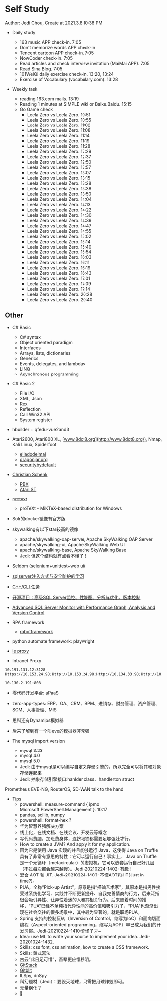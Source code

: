 # Self Study

Author: Jedi Chou, Create at 2021.3.8 10:38 PM

* Daily study
  * 163 music APP check-in. 7:05
  * Don't memorize words APP check-in
  * Tencent cartoon APP check-in. 7:05
  * NowCoder check-in. 7:05
  * Read articles and check interview invitation (MaiMai APP). 7:05
  * Read Sina Blog. 7:05
  * 101WeiQi daily exercise check-in. 13:20, 13:24
  * Exercise of Vocabulary (vocabulary.com). 13:28

* Weekly task
  * reading 163.com mails. 13:19
  * Reading 1 minutes at SIMPLE wiki or Baike.Baidu. 15:15
  * Go Game check
    * Leela Zero vs Leela Zero. 10:51
    * Leela Zero vs Leela Zero. 10:55
    * Leela Zero vs Leela Zero. 11:02
    * Leela Zero vs Leela Zero. 11:08
    * Leela Zero vs Leela Zero. 11:14
    * Leela Zero vs Leela Zero. 11:19
    * Leela Zero vs Leela Zero. 11:28
    * Leela Zero vs Leela Zero. 12:29
    * Leela Zero vs Leela Zero. 12:37
    * Leela Zero vs Leela Zero. 12:50
    * Leela Zero vs Leela Zero. 12:57
    * Leela Zero vs Leela Zero. 13:07
    * Leela Zero vs Leela Zero. 13:15
    * Leela Zero vs Leela Zero. 13:28
    * Leela Zero vs Leela Zero. 13:38
    * Leela Zero vs Leela Zero. 13:50
    * Leela Zero vs Leela Zero. 14:04
    * Leela Zero vs Leela Zero. 14:13
    * Leela Zero vs Leela Zero. 14:22
    * Leela Zero vs Leela Zero. 14:30
    * Leela Zero vs Leela Zero. 14:39
    * Leela Zero vs Leela Zero. 14:47
    * Leela Zero vs Leela Zero. 14:55
    * Leela Zero vs Leela Zero. 15:02
    * Leela Zero vs Leela Zero. 15:14
    * Leela Zero vs Leela Zero. 15:40
    * Leela Zero vs Leela Zero. 15:54
    * Leela Zero vs Leela Zero. 16:03
    * Leela Zero vs Leela Zero. 16:11
    * Leela Zero vs Leela Zero. 16:19
    * Leela Zero vs Leela Zero. 16:43
    * Leela Zero vs Leela Zero. 17:01
    * Leela Zero vs Leela Zero. 17:09
    * Leela Zero vs Leela Zero. 17:14
    * Leela Zero vs Leela Zero. 20:28
    * Leela Zero vs Leela Zero. 20:40

## Other

* C# Basic
  * C# syntax
  * Object oriented paradigm
  * Interfaces
  * Arrays, lists, dictionaries
  * Generics
  * Events, delegates, and lambdas
  * LINQ
  * Asynchronous programming

* C# Basic 2
  * File I/O
  * XML, Json
  * Rex
  * Reflection
  * Call Win32 API
  * System register

* hbuilder + qfedu-vue2and3
* Atari2600, Atari800 XL, [www.8dot8.org](http://www.8dot8.org/), Nmap, Kali Linux, Spiderfoot
  * [elladodelmal](http://www.elladodelmal.com/)
  * [dragonjar.org](http://www.dragonjar.org/)
  * [securitybydefault](http://www.securitybydefault.com/)
* [Christian Schenk](https://www.tug.org/interviews/schenk.html)
  * [PBX](https://baike.baidu.com/item/PBX/3737223)
  * [Atari ST](https://en.wikipedia.org/wiki/Atari_ST)
* [protext](https://www.tug.org/protext/)
  * proTeXt - MiKTeX-based distribution for Windows

* Solr的docker镜像有官方版
* skywalking有以下star较高的镜像
  * apache/skywalking-oap-server, Apache SkyWalking OAP Server
  * apache/skywalking-ui, Apache SkyWalking Web UI
  * apache/skywalking-base, Apache SkyWalking Base
  * Jedi: 但这个结构就有点看不懂了！
* Seldom (selenium+unittest+web ui)

* [sqlserver注入方式与安全防护的学习](https://www.cnblogs.com/chillsrc/archive/2008/12/10/1346054.html)
* [C++/CLI 任务](https://docs.microsoft.com/zh-cn/cpp/dotnet/cpp-cli-tasks?view=msvc-160)
* [开源项目：高级SQL Server监控、性能图、分析与优化、版本控制](https://www.cnblogs.com/unruledboy/archive/2011/12/05/SQLMon2.html)
* [Advanced SQL Server Monitor with Performance Graph, Analysis and Version Control](https://www.codeproject.com/Articles/293658/Advanced-SQL-Server-Monitor-with-Performance-Graph)

* RPA framework
  * [robotframework](https://github.com/robotframework/robotframework)

* python automate framework: playwright

* [ie proxy](Https://10.153.24.98;Http://10.153.24.98;Http://10.134.33.98;Http://10.98.29.190;Https://Ca.Foxconn.Com;Http://Ca.Foxconn.Com;Http://esign.efoxconn.com;Http://ks.esign.efoxconn.com;Http://evouchers.efoxconn.com;Http://emvouchers.efoxconn.com;10.*;10.*;*.efoxconn.com;*.foxconn.com;*.moko.cc;*.163.com;*.mm131.com;*.mmjpg.com;*.jd.com;*.github.com;github.com;pan.baidu.com;https://ssl.mail.163.com;*.weibo.com;developer.aliyun.com;*.bilibili.com;*.adobe.com;*.elastic.co;*.sina.com.cn;transfer.efoxconn.com;*.qq.com;*.cnblogs.com;*.youdao.com;*.blogspot.com;*.youdao.com;*.yinxiang.com;*.youku.com;*.iteye.com;*.layui.com;*.amazeui.org;*.golang.org;www.0daydown.com;*.minmaxtec.com)

* Intranet Proxy

```text
10.191.131.12:3128
Https://10.153.24.98;Http://10.153.24.98;Http://10.134.33.98;Http://10.98.29.190;Https://Ca.Foxconn.Com;Http://Ca.Foxconn.Com;Http://esign.efoxconn.com;Http://ks.esign.efoxconn.com;Http://evouchers.efoxconn.com;Http://emvouchers.efoxconn.com

10.130.2.191:808
```

* 零代码开发平台: aPaaS
* zero-app-types: ERP、OA、CRM、BPM、进销存、财务管理、资产管理、SCM、人事管理、MIS
* 思科还有Dynamips模拟器
* 后来了解到有一个叫eve的模拟器非常强

* The mysql import version
  * mysql 3.23
  * mysql 4.0
  * mysql 5.0
  * Jedi: 由于mysql是可以编写自定义存储引擎的，所以完全可以将其和对象存储连起来
  * Jedi: 抽象存储引擎接口:hanlder class、handlerton struct

Prometheus
EVE-NG, RouterOS, SD-WAN
talk to the hand

* Tips
  * powershell: measure-command { ipmo Microsoft.PowerShell.Management }. 10:17
  * pandas, scilib, numpy
  * powershell: format-hex ?
  * 华为智慧养猪解决方案
  * 线上化，在线文档、在线会议、开发云等概念
  * 写代码费脑，加班费身体，连挤地铁都需要足够强壮才行。
  * How to create a JVM? And apply it for my application.
  * 因为它是使用 Java 实现的并且能够运行 Java，这使得 Java on Truffle 具有了非常有意思的特性：它可以运行自己！事实上， Java on Truffle 是一个元循环（metacircular）的虚拟机，它可以嵌套运行自己好几层（不过每次都会越来越慢）。Jedi-20210224-1402: 有趣！
  * 混合 AOT 和 JIT. Jedi-20210224-1403: 不懂AOT和JIT(Just in time?)。
  * PUA，全称“Pick-up Artist”，原意是指“搭讪艺术家”，其原本是指男性接受过系统化学习、实践并不断更新提升、自我完善情商的行为，后来泛指很会吸引异性、让异性着迷的人和其相关行为。后来随着时间的推移，“PUA”已经不单纯指代异性间的高价值和吸引力了，“PUA”也渐渐出现在社会交往的很多场景中，其中最为显著的，就是职场PUA。
  * Spring 支持的控制反转（Inversion of Control，缩写为IoC）和面向切面编程（Aspect-oriented programming，缩写为AOP）早已成为我们的开发习惯。Jedi-20210224-1410:奇怪了才~
  * Idea: use ML to write your source to implement your idea. Jedi-20201024-1432.
  * Skills: css font, css animation, how to create a CSS framework.
  * Skills: 鍊式寫法
  * 古云“此日足可惜”，吾辈更应惜秒阴。
  * [GitStack](https://gitstack.com/download/)
  * [Gitblit](http://www.gitblit.com/)
  * ILSpy, dnSpy
  * 科幻題材（Jedi）：要毁灭地球，只需把月球炸毁即可。
  * 无量纲化？
  * 🚢
